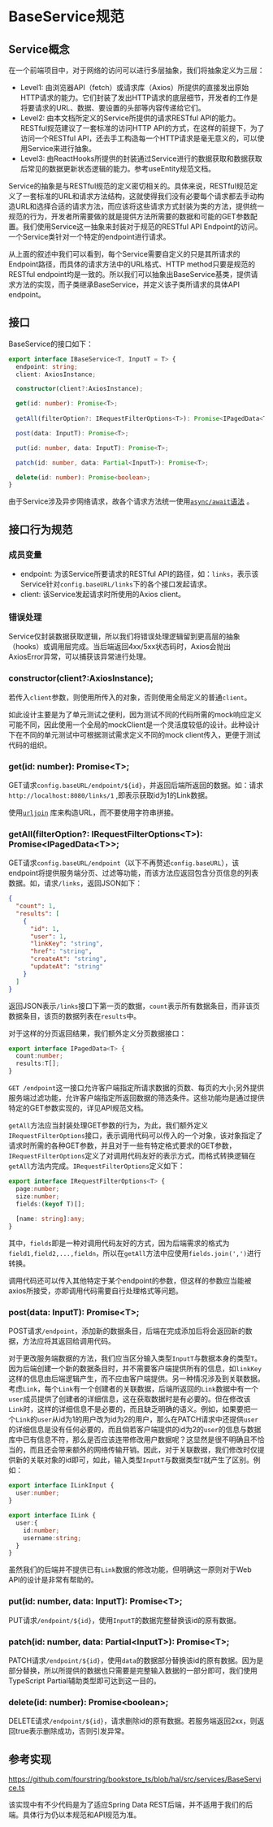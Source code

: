 # BaseService规范
## Service概念
在一个前端项目中，对于网络的访问可以进行多层抽象，我们将抽象定义为三层：
* Level1: 由浏览器API（fetch）或请求库（Axios）所提供的直接发出原始HTTP请求的能力。它们封装了发出HTTP请求的底层细节，开发者的工作是将要请求的URL、数据、要设置的头部等内容传递给它们。
* Level2: 由本文档所定义的Service所提供的请求RESTful API的能力。RESTful规范建议了一套标准的访问HTTP API的方式，在这样的前提下，为了访问一个RESTful API，还去手工构造每一个HTTP请求是毫无意义的，可以使用Service来进行抽象。
* Level3: 由ReactHooks所提供的封装通过Service进行的数据获取和数据获取后常见的数据更新状态逻辑的能力。参考useEntity规范文档。

Service的抽象是与RESTful规范的定义密切相关的。具体来说，RESTful规范定义了一套标准的URL和请求方法结构，这就使得我们没有必要每个请求都去手动构造URL和选择合适的请求方法，而应该将这些请求方式封装为类的方法，提供统一规范的行为，开发者所需要做的就是提供方法所需要的数据和可能的GET参数配置。我们使用Service这一抽象来封装对于规范的RESTful API Endpoint的访问。一个Service类针对一个特定的endpoint进行请求。

从上面的叙述中我们可以看到，每个Service需要自定义的只是其所请求的Endpoint路径，而具体的请求方法中的URL格式、HTTP method只要是规范的RESTful endpoint均是一致的。所以我们可以抽象出BaseService基类，提供请求方法的实现，而子类继承BaseService，并定义该子类所请求的具体API endpoint。

## 接口
BaseService的接口如下：
```typescript
export interface IBaseService<T, InputT = T> {
  endpoint: string;
  client: AxiosInstance;

  constructor(client?:AxiosInstance);

  get(id: number): Promise<T>;
  
  getAll(filterOption?: IRequestFilterOptions<T>): Promise<IPagedData<T>>;

  post(data: InputT): Promise<T>;

  put(id: number, data: InputT): Promise<T>;

  patch(id: number, data: Partial<InputT>): Promise<T>;

  delete(id: number): Promise<boolean>;
}
```

由于Service涉及异步网络请求，故各个请求方法统一使用[`async/await`语法](https://developer.mozilla.org/en-US/docs/Learn/JavaScript/Asynchronous/Async_await) 。

## 接口行为规范
### 成员变量
* endpoint: 为该Service所要请求的RESTful API的路径，如：`links`，表示该Service针对`config.baseURL/links`下的各个接口发起请求。
* client: 该Service发起请求时所使用的Axios client。
### 错误处理
Service仅封装数据获取逻辑，所以我们将错误处理逻辑留到更高层的抽象（hooks）或调用层完成。当后端返回4xx/5xx状态码时，Axios会抛出AxiosError异常，可以捕获该异常进行处理。
### constructor(client?:AxiosInstance);
若传入`client`参数，则使用所传入的对象，否则使用全局定义的普通`client`。

如此设计主要是为了单元测试之便利，因为测试不同的代码所需的mock响应定义可能不同，因此使用一个全局的mockClient是一个灵活度较低的设计。此种设计下在不同的单元测试中可根据测试需求定义不同的mock client传入，更便于测试代码的组织。
### get(id: number): Promise\<T\>;
GET请求`config.baseURL/endpoint/${id}`，并返回后端所返回的数据。如：请求`http://localhost:8080/links/1` ,即表示获取id为1的Link数据。

使用[`urljoin`](https://github.com/jfromaniello/url-join#readme) 库来构造URL，而不要使用字符串拼接。

### getAll(filterOption?: IRequestFilterOptions\<T>): Promise\<IPagedData\<T>>;
GET请求`config.baseURL/endpoint`（以下不再赘述`config.baseURL`），该endpoint将提供服务端分页、过滤等功能，而该方法应返回包含分页信息的列表数据。如，请求`/links`，返回JSON如下：
```json
{
  "count": 1,
  "results": [
    {
      "id": 1,
      "user": 1,
      "linkKey": "string",
      "href": "string",
      "createAt": "string",
      "updateAt": "string"
    }
  ]
}
```
返回JSON表示`/links`接口下第一页的数据，`count`表示所有数据条目，而非该页数据条目，该页的数据列表在`results`中。

对于这样的分页返回结果，我们额外定义分页数据接口：
```typescript
export interface IPagedData<T> {
  count:number;
  results:T[];
}
```

`GET /endpoint`这一接口允许客户端指定所请求数据的页数、每页的大小;另外提供服务端过滤功能，允许客户端指定所返回数据的筛选条件。这些功能均是通过提供特定的GET参数实现的，详见API规范文档。

`getAll`方法应当封装处理GET参数的行为，为此，我们额外定义`IRequestFilterOptions`接口，表示调用代码可以传入的一个对象，该对象指定了请求时所需的各种GET参数，并且对于一些有特定格式要求的GET参数，`IRequestFilterOptions`定义了对调用代码友好的表示方式，而格式转换逻辑在`getAll`方法内完成。`IRequestFilterOptions`定义如下：
```typescript
export interface IRequestFilterOptions<T> {
  page:number;
  size:number;
  fields:(keyof T)[];
  
  [name: string]:any;
}
```
其中，`fields`即是一种对调用代码友好的方式，因为后端需求的格式为`field1,field2,...,fieldn`，所以在`getAll`方法中应使用`fields.join(',')`进行转换。

调用代码还可以传入其他特定于某个endpoint的参数，但这样的参数应当能被axios所接受，亦即调用代码需要自行处理格式等问题。

### post(data: InputT): Promise\<T>;
POST请求`/endpoint`，添加新的数据条目，后端在完成添加后将会返回新的数据，方法应将其返回给调用代码。

对于更改服务端数据的方法，我们应当区分输入类型`InputT`与数据本身的类型`T`。因为后端创建一个新的数据条目时，并不需要客户端提供所有的信息，如`linkKey`这样的信息由后端逻辑产生，而不应由客户端提供。另一种情况涉及到关联数据。考虑`Link`，每个`Link`有一个创建者的关联数据，后端所返回的`Link`数据中有一个`user`成员提供了创建者的详细信息，这在获取数据时是有必要的。但在修改该`Link`时，这样的详细信息不是必要的，而且缺乏明确的语义。例如，如果要把一个`Link`的`user`从id为1的用户改为id为2的用户，那么在PATCH请求中还提供`user`的详细信息是没有任何必要的，而且倘若客户端提供的id为2的`user`的信息与数据库中已有信息不符，那么是否应该连带修改用户数据呢？这显然是很不明确且不恰当的，而且还会带来额外的网络传输开销。因此，对于关联数据，我们修改时仅提供新的关联对象的id即可，如此，输入类型`InputT`与数据类型`T`就产生了区别。例如：
```typescript
export interface ILinkInput {
  user:number;
}

export interface ILink {
  user:{
    id:number;
    username:string;
  }
}
```

虽然我们的后端并不提供已有`Link`数据的修改功能，但明确这一原则对于Web API的设计是非常有帮助的。

### put(id: number, data: InputT): Promise\<T>;
PUT请求`/endpoint/${id}`，使用`InputT`的数据完整替换该id的原有数据。

### patch(id: number, data: Partial\<InputT>): Promise\<T>;
PATCH请求`/endpoint/${id}`，使用`data`的数据部分替换该id的原有数据。因为是部分替换，所以所提供的数据也只需要是完整输入数据的一部分即可，我们使用TypeScript Partial辅助类型即可达到这一目的。

### delete(id: number): Promise\<boolean>;
DELETE请求`/endpoint/${id}`，请求删除id的原有数据。若服务端返回2xx，则返回true表示删除成功，否则引发异常。

## 参考实现
https://github.com/fourstring/bookstore_ts/blob/hal/src/services/BaseService.ts

该实现中有不少代码是为了适应Spring Data REST后端，并不适用于我们的后端。具体行为仍以本规范和API规范为准。
